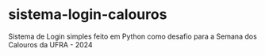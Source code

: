 # sistema-login-calouros
Sistema de Login simples feito em Python como desafio para a Semana dos Calouros da UFRA - 2024

